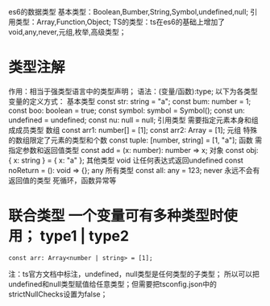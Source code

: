 es6的数据类型
  基本类型：Boolean,Bumber,String,Symbol,undefined,null;
  引用类型：Array,Function,Object;
  TS的类型：ts在es6的基础上增加了 void,any,never,元组,枚举,高级类型；
# 类型注解
作用：相当于强类型语言中的类型声明；
语法：(变量/函数):type;
以下为各类型变量的定义方式：
  基本类型
    const str: string = "a";
    const bum: number = 1;
    const boo: boolean = true;
    const symbol: symbol = Symbol();
    const un: undefined = undefined;
    const nu: null = null;
  引用类型 需要指定元素本身和组成成员类型
  数组
    const arr1: number[] = [1];
    const arr2: Array<number> = [1];
  元组 特殊的数组限定了元素的类型和个数
    const tuple: [number, string] = [1, "a"];
  函数 需指定参数和返回值类型
    const add = (x: number): number => x;
  对象 
    const obj: { x: string } = { x: "a" };
  其他类型
    void 让任何表达式返回undefined const noReturn = (): void => {};
    any 所有类型 const all: any = 123;
    never 永远不会有返回值的类型 死循环，函数异常等
# 联合类型 一个变量可有多种类型时使用； type1 | type2 
    const arr: Array<number | string> = [1];

注：ts官方文档中标注，undefined，null类型是任何类型的子类型；
所以可以把undefined和null类型赋值给任意类型；但需要把tsconfig.json中的strictNullChecks设置为false；
    